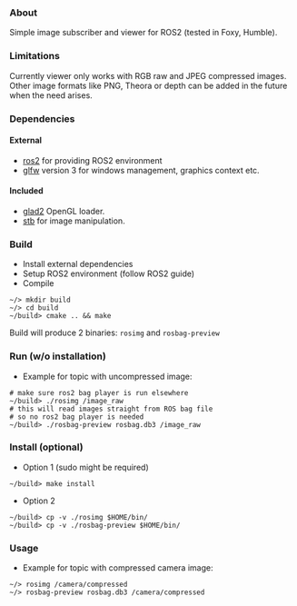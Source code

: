 ### About

Simple image subscriber and viewer for ROS2 (tested in Foxy, Humble).

### Limitations

Currently viewer only works with RGB raw and JPEG compressed images. Other image formats like PNG, Theora or depth can be added in the future when the need arises.

### Dependencies

#### External

 - [ros2](https://github.com/ros2) for providing ROS2 environment
 - [glfw](https://github.com/glfw/glfw]) version 3 for windows management,
   graphics context etc.

#### Included

 - [glad2](https://github.com/Dav1dde/glad) OpenGL loader.
 - [stb](https://github.com/nothings/stb) for image manipulation.

### Build

 * Install external dependencies
 * Setup ROS2 environment (follow ROS2 guide)
 * Compile

```shell
~/> mkdir build
~/> cd build
~/build> cmake .. && make
```

Build will produce 2 binaries: `rosimg` and `rosbag-preview`

### Run (w/o installation)

 * Example for topic with uncompressed image:

```shell
# make sure ros2 bag player is run elsewhere
~/build> ./rosimg /image_raw
# this will read images straight from ROS bag file
# so no ros2 bag player is needed
~/build> ./rosbag-preview rosbag.db3 /image_raw
```

### Install (optional)

 * Option 1 (sudo might be required)

```shell
~/build> make install
```

 * Option 2

```shell
~/build> cp -v ./rosimg $HOME/bin/
~/build> cp -v ./rosbag-preview $HOME/bin/
```

### Usage

 * Example for topic with compressed camera image:

```shell
~/> rosimg /camera/compressed
~/> rosbag-preview rosbag.db3 /camera/compressed
```
